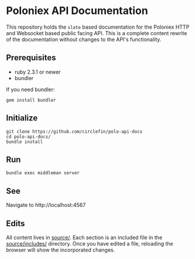 Poloniex API Documentation
==========================

This repository holds the `slate` based documentation for the Poloniex HTTP and Websocket based public facing API.
This is a complete content rewrite of the documentation without changes to the API's functionality.

Prerequisites
-------------

* ruby 2.3.1 or newer
* bundler

If you need bundler:

```shell
gem install bundler
```

Initialize
----------

```shell
git clone https://github.com/circlefin/polo-api-docs
cd polo-api-docs/
bundle install
```

Run
---

```shell
bundle exec middleman server
```

See
---

Navigate to http://localhost:4567

Edits
-----

All content lives in [source/](source/). Each section is an included file in the [source/includes/](source/includes/)
directory. Once you have edited a file, reloading the browser will show the incorporated changes.
